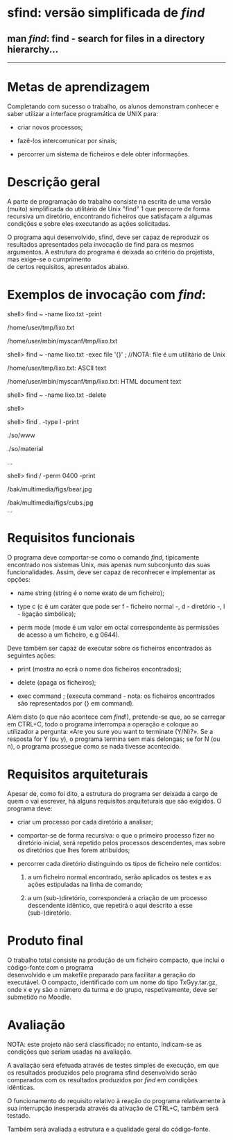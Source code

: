 # sfind: versão simplificada de *find* 

## man *find*: find - search for files in a directory hierarchy...
---------------------------------------------------------------------------------------------------------------------------------


# Metas de aprendizagem 

Completando  com  sucesso  o  trabalho,  os  alunos  demonstram  conhecer  e  saber  utilizar  a  interface  programática de UNIX 
para: 

  -    criar novos processos; 
  
  -    fazê-los intercomunicar por sinais; 
  
  -    percorrer um sistema de ficheiros e dele obter informações. 


# Descrição geral 


A parte de programação do trabalho consiste na escrita de uma versão (muito) simplificada do utilitário de Unix "find" 1
que percorre de forma recursiva um diretório, encontrando ficheiros que satisfaçam a algumas condições e sobre eles executando as
ações solicitadas. 

O  programa  aqui  desenvolvido,  sfind,  deve  ser  capaz  de  reproduzir  os  resultados  apresentados  pela  invocação de find 
para os mesmos argumentos. A  estrutura  do  programa  é  deixada  ao  critério  do  projetista,  mas  exige-se  o  cumprimento  
de  certos  requisitos, apresentados abaixo. 

# Exemplos de invocação com *find*:

shell> find ~ -name lixo.txt -print

/home/user/tmp/lixo.txt

/home/user/mbin/myscanf/tmp/lixo.txt




shell> find ~ -name lixo.txt -exec file '{}' \;  //NOTA: file é um utilitário de Unix

/home/user/tmp/lixo.txt: ASCII text

/home/user/mbin/myscanf/tmp/lixo.txt: HTML document text  

shell> find ~ -name lixo.txt -delete

shell> 

shell> find . -type l -print

./so/www

./so/material

...


shell> find / -perm 0400 -print

/bak/multimedia/figs/bear.jpg

/bak/multimedia/figs/cubs.jpg  
...


# Requisitos funcionais 

O programa deve comportar-se como o comando *find*, tipicamente  encontrado  nos  sistemas  Unix,  mas  apenas num subconjunto
das suas funcionalidades. Assim, deve ser capaz de reconhecer e implementar as opções: 

- name string      (string é o nome exato de um ficheiro); 

- type c           (c é um caráter que pode ser f - ficheiro normal -, d - diretório -, l - ligação simbólica); 

- perm mode        (mode é um valor em octal correspondente às permissões de acesso a um ficheiro, e.g 0644). 


Deve também ser capaz de executar sobre os ficheiros encontrados as seguintes ações: 

- print            (mostra no ecrã o nome dos ficheiros encontrados); 

- delete           (apaga os ficheiros); 

- exec command ;   (executa command - nota: os ficheiros encontrados são representados por {} em command).


Além disto (o que não acontece com *find*!), pretende-se que, ao se carregar em CTRL+C, todo o programa interrompa a operação e
coloque ao utilizador a pergunta: «Are you sure you want to terminate (Y/N)?». Se a resposta for Y (ou y), o programa termina sem
mais delongas; se for N (ou n), o programa prossegue como se nada tivesse acontecido.  





# Requisitos arquiteturais 

Apesar de, como foi dito, a estrutura do programa ser deixada a cargo de quem o vai escrever, há alguns requisitos arquiteturais
que são exigidos. O programa deve: 

  -  criar um processo por cada diretório a analisar; 
  
  -  comportar-se de forma recursiva: o que o primeiro processo fizer no diretório inicial, será repetido pelos processos
      descendentes, mas sobre os diretórios que lhes forem atribuídos; 

  -  percorrer cada diretório distinguindo os tipos de ficheiro nele contidos: 
  
      1. a um ficheiro normal encontrado, serão aplicados os testes e as ações estipuladas na linha de comando; 
   
      2. a um (sub-)diretório, corresponderá a criação de um processo descendente idêntico, que repetirá o aqui descrito a esse
         (sub-)diretório. 





# Produto final

O  trabalho  total  consiste  na  produção  de  um  ficheiro  compacto,  que  inclui  o  código-fonte  com  o  programa  
desenvolvido e um makefile preparado para facilitar a geração do executável. O compacto, identificado com um nome do tipo
TxGyy.tar.gz, onde x e yy são o número da turma e do grupo, respetivamente, deve ser submetido no Moodle. 




# Avaliação 
NOTA:  este  projeto  não  será  classificado;  no  entanto,  indicam-se  as  condições  que  seriam  usadas  na  avaliação.  

A  avaliação  será  efetuada  através  de  testes  simples  de  execução,  em  que  os  resultados  produzidos  pelo  programa 
sfind  desenvolvido  serão  comparados  com  os  resultados  produzidos  por  *find* em  condições  idênticas.

O  funcionamento  do  requisito  relativo  à  reação  do  programa  relativamente  à  sua  interrupção  inesperada  através da
ativação de CTRL+C, também será testado. 

Também será avaliada a estrutura e a qualidade geral do código-fonte.

